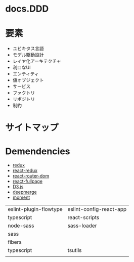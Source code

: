# docs.DDD

# 要素
- ユビキタス言語
- モデル駆動設計
- レイヤ化アーキテクチャ
- 利口なUI
- エンティティ
- 値オブジェクト
- サービス
- ファクトリ
- リポジトリ
- 制約

# サイトマップ

# Demendencies

- [redux](https://redux.js.org/)
- [react-redux](https://react-redux.js.org/)
- [react-router-dom](https://www.npmjs.com/package/react-router-dom)
- [react-fullpage](https://github.com/alvarotrigo/react-fullpage)
- [D3.js](https://d3js.org/)
- [deepmerge](https://www.npmjs.com/package/deepmerge)
- [moment](https://momentjs.com/)

|                        |                         |
|------------------------|-------------------------|
| eslint-plugin-flowtype | eslint-config-react-app |
| typescript             | react-scripts           |
| node-sass              | sass-loader             |
| sass                   |                         |
| fibers                 |                         |
| typescript             | tsutils                 |
|                        |                         |

